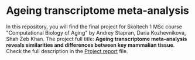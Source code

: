 # Ageing transcriptome meta-analysis
In this repository, you will find the final project for Skoltech 1 MSc course "Computational Biology of Aging" by Andrey Stapran, Daria Kozhevnikova, Shah Zeb Khan. The project full title: **Ageing transcriptome meta-analysis reveals similarities and differences between key mammalian tissue**. Check the full description in the [Project report](https://github.com/d-kozhevnikova/Ageing-transcriptome-meta-analysis/blob/main/Project%20report) file.

